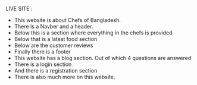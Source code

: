 LIVE SITE :


* This website is about Chefs of Bangladesh.
* There is a Navber and a header.
* Below this is a section where everything in the chefs is provided
* Below that is a latest food section
* Below are the customer reviews
* Finally there is a footer
* This website has a blog section. 
Out of which 4 questions are answered
* There is a login section
* And there is a registration section
* There is also much more on this website.